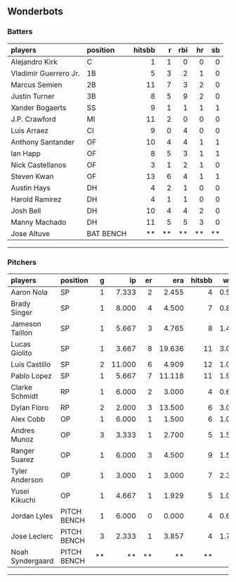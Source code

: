 ## Wonderbots

### Batters

 
|players               |position  | hitsbb|  r| rbi| hr| sb| 
|:---------------------|:---------|------:|--:|---:|--:|--:| 
|Alejandro Kirk        |C         |      1|  1|   0|  0|  0| 
|Vladimir Guerrero Jr. |1B        |      5|  3|   2|  1|  0| 
|Marcus Semien         |2B        |     11|  7|   3|  2|  0| 
|Justin Turner         |3B        |      8|  5|   9|  2|  0| 
|Xander Bogaerts       |SS        |      9|  1|   1|  1|  1| 
|J.P. Crawford         |MI        |     11|  2|   0|  0|  0| 
|Luis Arraez           |CI        |      9|  0|   4|  0|  0| 
|Anthony Santander     |OF        |     10|  4|   4|  1|  1| 
|Ian Happ              |OF        |      8|  5|   3|  1|  1| 
|Nick Castellanos      |OF        |      3|  1|   2|  1|  0| 
|Steven Kwan           |OF        |     13|  6|   4|  1|  1| 
|Austin Hays           |DH        |      4|  2|   1|  0|  0| 
|Harold Ramirez        |DH        |      4|  1|   1|  0|  0| 
|Josh Bell             |DH        |     10|  4|   4|  2|  0| 
|Manny Machado         |DH        |     11|  5|   5|  3|  0| 
|Jose Altuve           |BAT BENCH |     **| **|  **| **| **| 


* * *

### Pitchers

 
|players          |position    |  g|     ip| er|    era| hitsbb|  whip| so|  w| sv| 
|:----------------|:-----------|--:|------:|--:|------:|------:|-----:|--:|--:|--:| 
|Aaron Nola       |SP          |  1|  7.333|  2|  2.455|      4| 0.545|  6|  1|  0| 
|Brady Singer     |SP          |  1|  8.000|  4|  4.500|      7| 0.875|  4|  1|  0| 
|Jameson Taillon  |SP          |  1|  5.667|  3|  4.765|      8| 1.412|  4|  0|  0| 
|Lucas Giolito    |SP          |  1|  3.667|  8| 19.636|     11| 3.000|  5|  0|  0| 
|Luis Castillo    |SP          |  2| 11.000|  6|  4.909|     12| 1.091| 16|  0|  0| 
|Pablo Lopez      |SP          |  1|  5.667|  7| 11.118|     11| 1.941|  7|  0|  0| 
|Clarke Schmidt   |RP          |  1|  6.000|  2|  3.000|      4| 0.667|  8|  1|  0| 
|Dylan Floro      |RP          |  2|  2.000|  3| 13.500|      6| 3.000|  2|  0|  0| 
|Alex Cobb        |OP          |  1|  6.000|  1|  1.500|      6| 1.000|  5|  0|  0| 
|Andres Munoz     |OP          |  3|  3.333|  1|  2.700|      5| 1.500|  5|  0|  0| 
|Ranger Suarez    |OP          |  1|  6.000|  3|  4.500|      9| 1.500|  3|  0|  0| 
|Tyler Anderson   |OP          |  1|  3.000|  1|  3.000|      7| 2.333|  5|  0|  0| 
|Yusei Kikuchi    |OP          |  1|  4.667|  1|  1.929|      5| 1.071|  4|  0|  0| 
|Jordan Lyles     |PITCH BENCH |  1|  6.000|  0|  0.000|      4| 0.667|  4|  0|  0| 
|Jose Leclerc     |PITCH BENCH |  3|  2.333|  1|  3.857|      4| 1.714|  2|  0|  0| 
|Noah Syndergaard |PITCH BENCH | **|     **| **|     **|     **|    **| **| **| **| 


* * *


